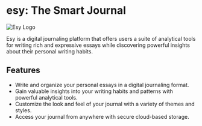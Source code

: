 # esy: The Smart Journal

![Esy Logo](https://assets.esy.com/esy-1500x500.jpeg)

Esy is a digital journaling platform that offers users a suite of analytical tools for writing rich and expressive essays while discovering powerful insights about their personal writing habits.

## Features

- Write and organize your personal essays in a digital journaling format.
- Gain valuable insights into your writing habits and patterns with powerful analytical tools.
- Customize the look and feel of your journal with a variety of themes and styles.
- Access your journal from anywhere with secure cloud-based storage.
